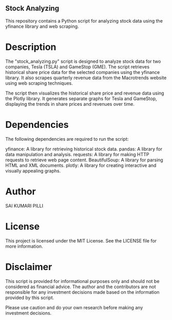 ## Stock Analyzing
This repository contains a Python script for analyzing stock data using the yfinance library and web scraping.

# Description
The "stock_analyzing.py" script is designed to analyze stock data for two companies, Tesla (TSLA) and GameStop (GME). The script retrieves historical share price data for the selected companies using the yfinance library. It also scrapes quarterly revenue data from the Macrotrends website using web scraping techniques.

The script then visualizes the historical share price and revenue data using the Plotly library. It generates separate graphs for Tesla and GameStop, displaying the trends in share prices and revenues over time.

# Dependencies
The following dependencies are required to run the script:

yfinance: A library for retrieving historical stock data.
pandas: A library for data manipulation and analysis.
requests: A library for making HTTP requests to retrieve web page content.
BeautifulSoup: A library for parsing HTML and XML documents.
plotly: A library for creating interactive and visually appealing graphs.
# Author
SAI KUMARI PILLI

# License
This project is licensed under the MIT License. See the LICENSE file for more information.

# Disclaimer
This script is provided for informational purposes only and should not be considered as financial advice. The author and the contributors are not responsible for any investment decisions made based on the information provided by this script.

Please use caution and do your own research before making any investment decisions.





